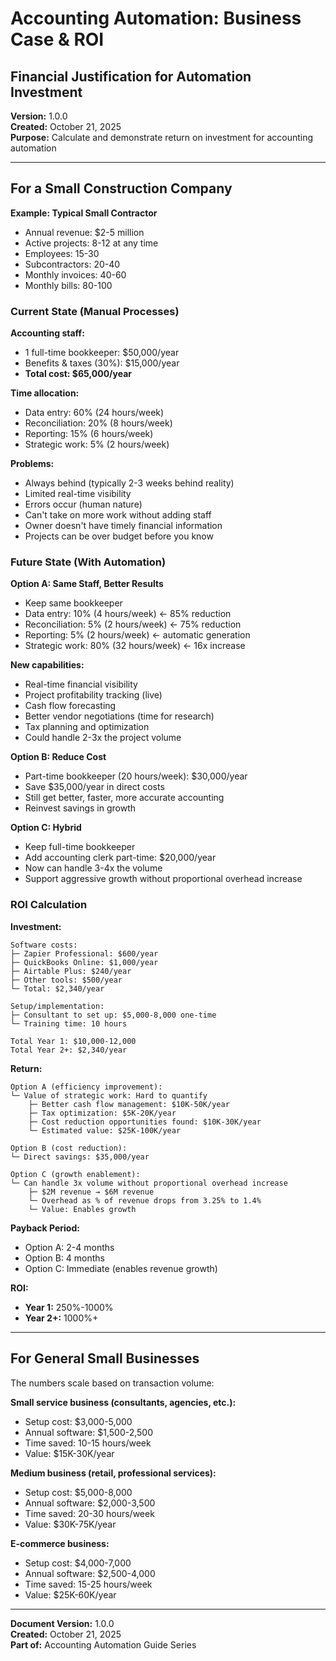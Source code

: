 # Accounting Automation: Business Case & ROI
## Financial Justification for Automation Investment

**Version:** 1.0.0  
**Created:** October 21, 2025  
**Purpose:** Calculate and demonstrate return on investment for accounting automation

---

## For a Small Construction Company

**Example: Typical Small Contractor**
- Annual revenue: $2-5 million
- Active projects: 8-12 at any time
- Employees: 15-30
- Subcontractors: 20-40
- Monthly invoices: 40-60
- Monthly bills: 80-100

### Current State (Manual Processes)

**Accounting staff:**
- 1 full-time bookkeeper: $50,000/year
- Benefits & taxes (30%): $15,000/year
- **Total cost: $65,000/year**

**Time allocation:**
- Data entry: 60% (24 hours/week)
- Reconciliation: 20% (8 hours/week)
- Reporting: 15% (6 hours/week)
- Strategic work: 5% (2 hours/week)

**Problems:**
- Always behind (typically 2-3 weeks behind reality)
- Limited real-time visibility
- Errors occur (human nature)
- Can't take on more work without adding staff
- Owner doesn't have timely financial information
- Projects can be over budget before you know

### Future State (With Automation)

**Option A: Same Staff, Better Results**
- Keep same bookkeeper
- Data entry: 10% (4 hours/week) ← 85% reduction
- Reconciliation: 5% (2 hours/week) ← 75% reduction
- Reporting: 5% (2 hours/week) ← automatic generation
- Strategic work: 80% (32 hours/week) ← 16x increase

**New capabilities:**
- Real-time financial visibility
- Project profitability tracking (live)
- Cash flow forecasting
- Better vendor negotiations (time for research)
- Tax planning and optimization
- Could handle 2-3x the project volume

**Option B: Reduce Cost**
- Part-time bookkeeper (20 hours/week): $30,000/year
- Save $35,000/year in direct costs
- Still get better, faster, more accurate accounting
- Reinvest savings in growth

**Option C: Hybrid**
- Keep full-time bookkeeper
- Add accounting clerk part-time: $20,000/year
- Now can handle 3-4x the volume
- Support aggressive growth without proportional overhead increase

### ROI Calculation

**Investment:**
```
Software costs:
├─ Zapier Professional: $600/year
├─ QuickBooks Online: $1,000/year
├─ Airtable Plus: $240/year
├─ Other tools: $500/year
└─ Total: $2,340/year

Setup/implementation:
├─ Consultant to set up: $5,000-8,000 one-time
└─ Training time: 10 hours

Total Year 1: $10,000-12,000
Total Year 2+: $2,340/year
```

**Return:**
```
Option A (efficiency improvement):
└─ Value of strategic work: Hard to quantify
    ├─ Better cash flow management: $10K-50K/year
    ├─ Tax optimization: $5K-20K/year
    ├─ Cost reduction opportunities found: $10K-30K/year
    └─ Estimated value: $25K-100K/year

Option B (cost reduction):
└─ Direct savings: $35,000/year

Option C (growth enablement):
└─ Can handle 3x volume without proportional overhead increase
    ├─ $2M revenue → $6M revenue
    └─ Overhead as % of revenue drops from 3.25% to 1.4%
    └─ Value: Enables growth
```

**Payback Period:**
- Option A: 2-4 months
- Option B: 4 months
- Option C: Immediate (enables revenue growth)

**ROI:**
- **Year 1:** 250%-1000%
- **Year 2+:** 1000%+

---

## For General Small Businesses

The numbers scale based on transaction volume:

**Small service business (consultants, agencies, etc.):**
- Setup cost: $3,000-5,000
- Annual software: $1,500-2,500
- Time saved: 10-15 hours/week
- Value: $15K-30K/year

**Medium business (retail, professional services):**
- Setup cost: $5,000-8,000
- Annual software: $2,000-3,500
- Time saved: 20-30 hours/week
- Value: $30K-75K/year

**E-commerce business:**
- Setup cost: $4,000-7,000
- Annual software: $2,500-4,000
- Time saved: 15-25 hours/week
- Value: $25K-60K/year

---

**Document Version:** 1.0.0  
**Created:** October 21, 2025  
**Part of:** Accounting Automation Guide Series

